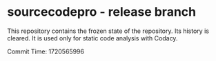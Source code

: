 # sourcecodepro - release branch

This repository contains the frozen state of the repository.
Its history is cleared. It is used only for static code
analysis with Codacy.

Commit Time: 1720565996